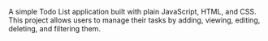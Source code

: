 A simple Todo List application built with plain JavaScript, HTML, and CSS. This project allows users to manage their tasks by adding, viewing, editing, deleting, and filtering them.
